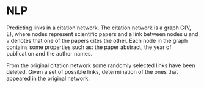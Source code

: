 # NLP

Predicting links in a citation network. 
The citation network is a graph G(V, E), where nodes represent scientific papers and a link between nodes u and v 
denotes that one of the papers cites the other. 
Each node in the graph contains some properties such as: 
the paper abstract, the year of publication and the author names. 

From the original citation network some randomly selected links have been deleted. 
Given a set of possible links, determination of the ones that appeared in the original network.
